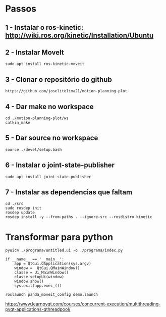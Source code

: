 # Passos
## 1 - Instalar o ros-kinetic: http://wiki.ros.org/kinetic/Installation/Ubuntu
## 2 - Instalar MoveIt 
```
sudo apt install ros-kinetic-moveit
```
## 3 - Clonar o repositório do github
```
https://github.com/joselitolima21/motion-planning-plot
```
## 4 - Dar make no workspace
```
cd ./motion-planning-plot/ws
catkin_make
```
## 5 - Dar source no workspace
```
source ./devel/setup.bash
```
## 6 - Instalar o joint-state-publisher
```
sudo apt install joint-state-publisher
```
## 7 - Instalar as dependencias que faltam
```
cd ./src
sudo rosdep init
rosdep update
rosdep install -y --from-paths . --ignore-src --rosdistro kinetic
``` 
# Transformar para python
```
pyuic4 ./programa/untitled.ui -o ./programa/index.py
```
```
if __name__ == '__main__':
    app = QtGui.QApplication(sys.argv)
    window =  QtGui.QMainWindow()
    classe = Ui_MainWindow()
    classe.setupUi(window)
    window.show()
    sys.exit(app.exec_())
```
```
roslaunch panda_moveit_config demo.launch
```
https://www.learnpyqt.com/courses/concurrent-execution/multithreading-pyqt-applications-qthreadpool/